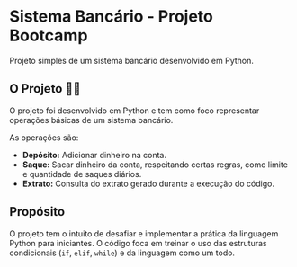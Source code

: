 # Sistema Bancário - Projeto Bootcamp

Projeto simples de um sistema bancário desenvolvido em Python.

## O Projeto 👩‍💻

O projeto foi desenvolvido em Python e tem como foco representar operações básicas de um sistema bancário.

As operações são:
- **Depósito:** Adicionar dinheiro na conta.
- **Saque:** Sacar dinheiro da conta, respeitando certas regras, como limite e quantidade de saques diários.
- **Extrato:** Consulta do extrato gerado durante a execução do código.

## Propósito

O projeto tem o intuito de desafiar e implementar a prática da linguagem Python para iniciantes. O código foca em treinar o uso das estruturas condicionais (`if`, `elif`, `while`) e da linguagem como um todo.

